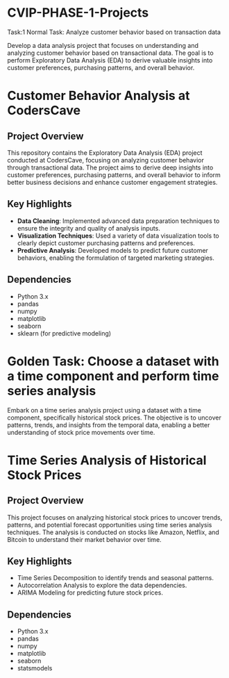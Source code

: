 # CVIP-PHASE-1-Projects
Task:1 Normal Task: Analyze customer behavior based on transaction data

Develop a data analysis project that focuses on understanding and analyzing
customer behavior based on transactional data. The goal is to perform Exploratory
Data Analysis (EDA) to derive valuable insights into customer preferences,
purchasing patterns, and overall behavior.

# Customer Behavior Analysis at CodersCave

## Project Overview
This repository contains the Exploratory Data Analysis (EDA) project conducted at CodersCave, focusing on analyzing customer behavior through transactional data. The project aims to derive deep insights into customer preferences, purchasing patterns, and overall behavior to inform better business decisions and enhance customer engagement strategies.

## Key Highlights
- **Data Cleaning**: Implemented advanced data preparation techniques to ensure the integrity and quality of analysis inputs.
- **Visualization Techniques**: Used a variety of data visualization tools to clearly depict customer purchasing patterns and preferences.
- **Predictive Analysis**: Developed models to predict future customer behaviors, enabling the formulation of targeted marketing strategies.

## Dependencies
- Python 3.x
- pandas
- numpy
- matplotlib
- seaborn
- sklearn (for predictive modeling)

# Golden Task: Choose a dataset with a time component and perform time series analysis

Embark on a time series analysis project using a dataset with a time
component, specifically historical stock prices. The objective is to uncover
patterns, trends, and insights from the temporal data, enabling a better
understanding of stock price movements over time.

# Time Series Analysis of Historical Stock Prices

## Project Overview
This project focuses on analyzing historical stock prices to uncover trends, patterns, and potential forecast opportunities using time series analysis techniques. The analysis is conducted on stocks like Amazon, Netflix, and Bitcoin to understand their market behavior over time.

## Key Highlights
- Time Series Decomposition to identify trends and seasonal patterns.
- Autocorrelation Analysis to explore the data dependencies.
- ARIMA Modeling for predicting future stock prices.

## Dependencies
- Python 3.x
- pandas
- numpy
- matplotlib
- seaborn
- statsmodels

